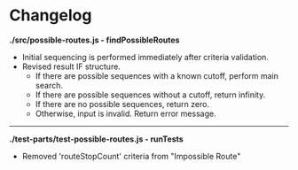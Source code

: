 # Changelog

**./src/possible-routes.js - findPossibleRoutes**
* Initial sequencing is performed immediately after criteria validation.
* Revised result IF structure.
	* If there are possible sequences with a known cutoff, perform main search.
	* If there are possible sequences without a cutoff, return infinity.
	* If there are no possible sequences, return zero.
	* Otherwise, input is invalid. Return error message.

---

**./test-parts/test-possible-routes.js - runTests**
* Removed 'routeStopCount' criteria from "Impossible Route"